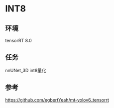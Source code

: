 # INT8

## 环境
tensorRT 8.0
## 任务
nnUNet_3D int8量化
## 参考
https://github.com/egbertYeah/mt-yolov6_tensorrt
